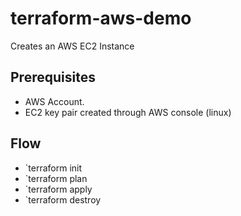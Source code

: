 # terraform-aws-demo

Creates an AWS EC2 Instance 

## Prerequisites
- AWS Account.
- EC2 key pair created through AWS console (linux)

## Flow
- `terraform init
- `terraform plan 
- `terraform apply 
- `terraform destroy